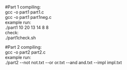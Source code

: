 #Part 1
compiling:  
  gcc -o part1 part1.c  
  gcc -o part1 part1neg.c  
example run:  
  ./part1 10 20 13 14 8 8  
check:  
  ./part1check.sh
  
#Part 2
compiling:  
  gcc -o part2 part2.c  
example run:  
  ./part2 --not not.txt --or or.txt --and and.txt --impl impl.txt  
